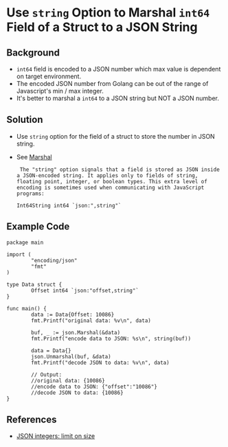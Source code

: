 # Use `string` Option to Marshal `int64` Field of a Struct to a JSON String

## Background
* `int64` field is encoded to a JSON number which max value is dependent on target environment.
* The encoded JSON number from Golang can be out of the range of Javascript's min / max integer.
* It's better to marshal a `int64` to a JSON string but NOT a JSON number.

## Solution
* Use `string` option for the field of a struct to store the number in JSON string.
* See [Marshal](https://godoc.org/encoding/json#Marshal)

  ```
   The "string" option signals that a field is stored as JSON inside a JSON-encoded string. It applies only to fields of string, floating point, integer, or boolean types. This extra level of encoding is sometimes used when communicating with JavaScript programs:

  Int64String int64 `json:",string"`

  ```


## Example Code
```
package main

import (
        "encoding/json"
        "fmt"
)

type Data struct {
        Offset int64 `json:"offset,string"`
}

func main() {
        data := Data{Offset: 10086}
        fmt.Printf("original data: %v\n", data)

        buf, _ := json.Marshal(&data)
        fmt.Printf("encode data to JSON: %s\n", string(buf))

        data = Data{}
        json.Unmarshal(buf, &data)
        fmt.Printf("decode JSON to data: %v\n", data)

        // Output:
        //original data: {10086}
        //encode data to JSON: {"offset":"10086"}
        //decode JSON to data: {10086}
}
```

## References
* [JSON integers: limit on size](https://stackoverflow.com/questions/13502398/json-integers-limit-on-size)
